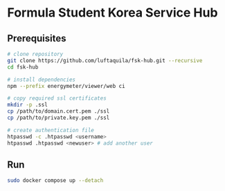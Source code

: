 # Formula Student Korea Service Hub

## Prerequisites

```sh
# clone repository
git clone https://github.com/luftaquila/fsk-hub.git --recursive
cd fsk-hub

# install dependencies
npm --prefix energymeter/viewer/web ci

# copy required ssl certificates
mkdir -p .ssl
cp /path/to/domain.cert.pem ./ssl
cp /path/to/private.key.pem ./ssl

# create authentication file
htpasswd -c .htpasswd <username>
htpasswd .htpasswd <newuser> # add another user
```

## Run

```sh
sudo docker compose up --detach
```
